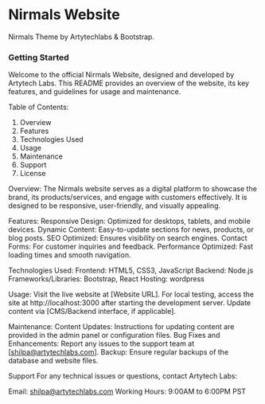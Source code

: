 # Nirmals Website

Nirmals Theme by Artytechlabs & Bootstrap.

### Getting Started

Welcome to the official Nirmals Website, designed and developed by Artytech Labs. This README provides an overview of the website, its key features, and guidelines for usage and maintenance.

Table of Contents:
1. Overview
2. Features
3. Technologies Used
4. Usage
5. Maintenance
6. Support
7. License

Overview:
The Nirmals website serves as a digital platform to showcase the brand, its products/services, and engage with customers effectively. It is designed to be responsive, user-friendly, and visually appealing.


Features:
Responsive Design: Optimized for desktops, tablets, and mobile devices.
Dynamic Content: Easy-to-update sections for news, products, or blog posts.
SEO Optimized: Ensures visibility on search engines.
Contact Forms: For customer inquiries and feedback.
Performance Optimized: Fast loading times and smooth navigation.

Technologies Used:
Frontend: HTML5, CSS3, JavaScript
Backend: Node.js
Frameworks/Libraries: Bootstrap, React
Hosting: wordpress

Usage:
Visit the live website at [Website URL].
For local testing, access the site at http://localhost:3000 after starting the development server.
Update content via [CMS/Backend interface, if applicable].

Maintenance:
Content Updates: Instructions for updating content are provided in the admin panel or configuration files.
Bug Fixes and Enhancements: Report any issues to the support team at [shilpa@artytechlabs.com].
Backup: Ensure regular backups of the database and website files.

Support
For any technical issues or questions, contact Artytech Labs:

Email: shilpa@artytechlabs.com
Working Hours: 9:00AM to 6:00PM PST



